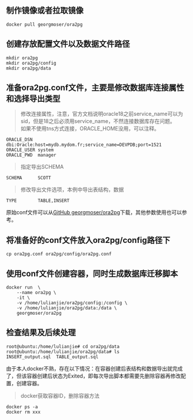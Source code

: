 ## 制作镜像或者拉取镜像</br>
```
docker pull georgmoser/ora2pg
```
## 创建存放配置文件以及数据文件路径
```
mkdir ora2pg
mkdir ora2pg/config
mkdir ora2pg/data
```
## 准备ora2pg.conf文件，主要是修改数据库连接属性和选择导出类型
>修改连接属性，注意，官方文档说明oracle18之前service_name可以为sid，但是18之后必须用service_name，不然连接数据库存在问题。</BR>
如果不使用tns方式连接，ORACLE_HOME没用，可以注释。
```
ORACLE_DSN	dbi:Oracle:host=mydb.mydom.fr;service_name=DEVPDB;port=1521
ORACLE_USER	system
ORACLE_PWD	manager
```
>指定导出SCHEMA
```
SCHEMA      SCOTT
```
>修改导出文件选项，本例中导出表结构，数据
```
TYPE        TABLE,INSERT
```
原始conf文件可以从[GitHub georgmoser/ora2pg](https://github.com/Guy-Incognito/ora2pg)下载，其他参数使用也可以参考。
## 将准备好的conf文件放入ora2pg/config路径下
```
cp ora2pg.conf ora2pg/config/ora2pg.conf
```
## 使用conf文件创建容器，同时生成数据库迁移脚本
```
docker run  \
    --name ora2pg \
    -it \
    -v /home/lulianjie/ora2pg/config:/config \
    -v /home/lulianjie/ora2pg/data:/data \
    georgmoser/ora2pg
```
## 检查结果及后续处理
```
root@ubuntu:/home/lulianjie# cd ora2pg/data
root@ubuntu:/home/lulianjie/ora2pg/data# ls
INSERT_output.sql  TABLE_output.sql
```
由于本人docker不熟，存在以下情况：在容器创建后表结构和数据导出就完成了，但该容器创建后状态为Exited，即每次导出脚本都需要先删除容器再修改配置，创建容器。
>docker获取容器ID，删除容器方法
```
docker ps -a
docker rm xxx
```